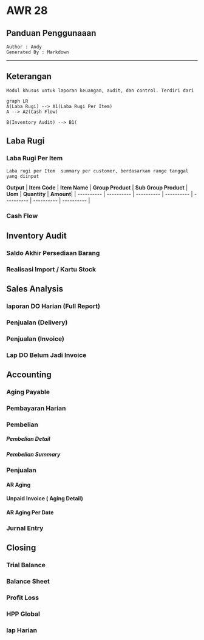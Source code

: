 # AWR 28 
## Panduan Penggunaaan

	Author : Andy
	Generated By : Markdown 


    
---

## Keterangan

	Modul khusus untuk laporan keuangan, audit, dan control. Terdiri dari

```mermaid
graph LR
A(Laba Rugi) --> A1(Laba Rugi Per Item)
A --> A2(Cash Flow)

B(Inventory Audit) --> B1(

```

## Laba Rugi
### Laba Rugi Per Item
    Laba rugi per Item  summary per customer, berdasarkan range tanggal yang diinput

**Output**
| **Item Code** | **Item Name** | **Group Product** | **Sub Group Product** | **Uom** | **Quantity** | **Amount**|
| ---------- | ---------- | ---------- | ---------- | ---------- | ---------- | ---------- |

    
### Cash Flow
  
  
## Inventory Audit 
### Saldo Akhir Persediaan Barang
### Realisasi Import / Kartu Stock
  
  
## Sales Analysis
### laporan DO Harian (Full Report)

### Penjualan (Delivery)
### Penjualan (Invoice)
### Lap DO Belum Jadi Invoice


## Accounting
### Aging Payable
### Pembayaran Harian  
### Pembelian  

##### Pembelian Detail
##### Pembelian Summary

### Penjualan 
#### AR Aging 
#### Unpaid Invoice ( Aging Detail)
#### AR Aging Per Date

### Jurnal Entry



## Closing
### Trial Balance
### Balance Sheet
### Profit Loss
### HPP Global
### lap Harian



<!--stackedit_data:
eyJoaXN0b3J5IjpbLTEzMzE4NDk5MTMsLTE3ODA0ODUyM119
-->